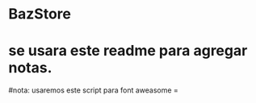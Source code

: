 # BazStore
# se usara este readme para agregar notas.
#nota: usaremos este script para font aweasome = <script src="https://kit.fontawesome.com/1ef70ba703.js" crossorigin="anonymous"></script>